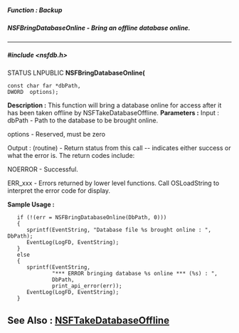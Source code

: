 ##### Function : Backup
##### NSFBringDatabaseOnline - Bring an offline database online.
---
##### #include <nsfdb.h>
STATUS LNPUBLIC **NSFBringDatabaseOnline(**

	const char far *dbPath,
	DWORD  options);
**Description :**
This function will bring a database online for access after it has been taken 
offline by NSFTakeDatabaseOffline.
**Parameters :**
Input :
dbPath  -  Path to the database to be brought online.

options  -  Reserved, must be zero

Output :
(routine)  -  Return status from this call -- indicates either success or what the error is. The return codes include:

NOERROR - Successful.

ERR_xxx - Errors returned by lower level functions.  Call OSLoadString to interpret the error code for display.


**Sample Usage :**
```
   if (!(err = NSFBringDatabaseOnline(DbPath, 0)))
   {
      sprintf(EventString, "Database file %s brought online : ", DbPath);
      EventLog(LogFD, EventString);
   }
   else
   {
      sprintf(EventString,
              "*** ERROR bringing database %s online *** (%s) : ",
              DbPath,
              print_api_error(err));
      EventLog(LogFD, EventString);
   }

```
**See Also :**
[NSFTakeDatabaseOffline](D:/md_files/NSFTakeDatabaseOffline.md)
---
